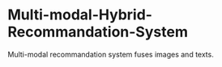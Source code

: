 # Multi-modal-Hybrid-Recommandation-System
Multi-modal recommandation system fuses images and texts.
